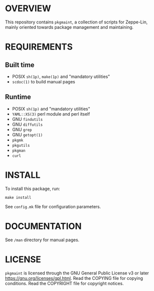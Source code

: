 OVERVIEW
========

This repository contains `pkgmaint`, a collection of scripts for
Zeppe-Lin, mainly oriented towards package management and maintaining.


REQUIREMENTS
============

Built time
----------
  * POSIX `sh(1p)`, `make(1p)` and "mandatory utilities"
  * `scdoc(1)` to build manual pages

Runtime
-------
  * POSIX `sh(1p)` and "mandatory utilities"
  * `YAML::XS(3)` perl module and perl itself
  * GNU `findutils`
  * GNU `diffutils`
  * GNU `grep`
  * GNU `getopt(1)`
  * `pkgmk`
  * `pkgutils`
  * `pkgman`
  * `curl`


INSTALL
=======

To install this package, run:

    make install

See `config.mk` file for configuration parameters.


DOCUMENTATION
=============

See `/man` directory for manual pages.


LICENSE
=======

`pkgmaint` is licensed through the GNU General Public License v3 or
later <https://gnu.org/licenses/gpl.html>.
Read the COPYING file for copying conditions.
Read the COPYRIGHT file for copyright notices.
